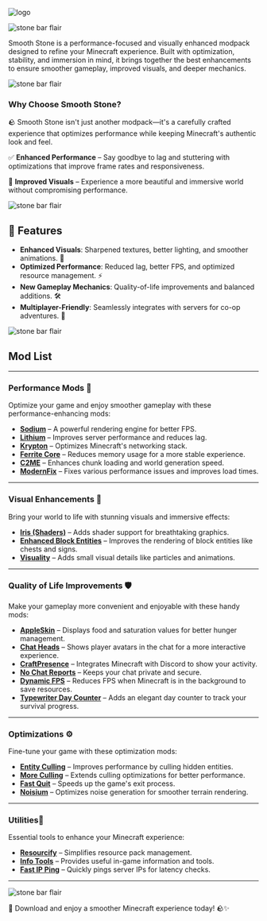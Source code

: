 ![logo](https://cdn.modrinth.com/data/cached_images/f452eb3529208f3ef40b936f808faa01dc0b67e7_0.webp)

![stone bar flair](https://cdn.modrinth.com/data/cached_images/eeb6d852f632505e1017de2d5dffb7fadbd2436e.png)

Smooth Stone is a performance-focused and visually enhanced modpack designed to refine your Minecraft experience. Built with optimization, stability, and immersion in mind, it brings together the best enhancements to ensure smoother gameplay, improved visuals, and deeper mechanics.

![stone bar flair](https://cdn.modrinth.com/data/cached_images/eeb6d852f632505e1017de2d5dffb7fadbd2436e.png)

### Why Choose Smooth Stone?

🪨 Smooth Stone isn't just another modpack—it's a carefully crafted experience that optimizes performance while keeping Minecraft's authentic look and feel.

✅ **Enhanced Performance** – Say goodbye to lag and stuttering with optimizations that improve frame rates and responsiveness.

🎨 **Improved Visuals** – Experience a more beautiful and immersive world without compromising performance.

![stone bar flair](https://cdn.modrinth.com/data/cached_images/eeb6d852f632505e1017de2d5dffb7fadbd2436e.png)

## 🚀 Features

- **Enhanced Visuals**: Sharpened textures, better lighting, and smoother animations. 🌈
- **Optimized Performance**: Reduced lag, better FPS, and optimized resource management. ⚡
- **New Gameplay Mechanics**: Quality-of-life improvements and balanced additions. 🛠️
- **Multiplayer-Friendly**: Seamlessly integrates with servers for co-op adventures. 👥

![stone bar flair](https://cdn.modrinth.com/data/cached_images/eeb6d852f632505e1017de2d5dffb7fadbd2436e.png)

## Mod List

---

### **Performance Mods** 🚀  
Optimize your game and enjoy smoother gameplay with these performance-enhancing mods:  
- **[Sodium](https://modrinth.com/mod/sodium)** – A powerful rendering engine for better FPS.  
- **[Lithium](https://modrinth.com/mod/lithium)** – Improves server performance and reduces lag.  
- **[Krypton](https://modrinth.com/mod/krypton)** – Optimizes Minecraft's networking stack.  
- **[Ferrite Core](https://modrinth.com/mod/ferrite-core)** – Reduces memory usage for a more stable experience.  
- **[C2ME](https://modrinth.com/mod/c2me-fabric)** – Enhances chunk loading and world generation speed.  
- **[ModernFix](https://modrinth.com/mod/modernfix)** – Fixes various performance issues and improves load times.  

---

### **Visual Enhancements** 🎨  
Bring your world to life with stunning visuals and immersive effects:  
- **[Iris (Shaders)](https://modrinth.com/mod/iris)** – Adds shader support for breathtaking graphics.  
- **[Enhanced Block Entities](https://modrinth.com/mod/ebe)** – Improves the rendering of block entities like chests and signs.  
- **[Visuality](https://modrinth.com/mod/visuality)** – Adds small visual details like particles and animations. 

---

### **Quality of Life Improvements** 🛡️  
Make your gameplay more convenient and enjoyable with these handy mods:  
- **[AppleSkin](https://modrinth.com/mod/appleskin)** – Displays food and saturation values for better hunger management.  
- **[Chat Heads](https://modrinth.com/mod/chat-heads)** – Shows player avatars in the chat for a more interactive experience.  
- **[CraftPresence](https://modrinth.com/mod/craftpresence)** – Integrates Minecraft with Discord to show your activity.  
- **[No Chat Reports](https://modrinth.com/mod/no-chat-reports)** – Keeps your chat private and secure.  
- **[Dynamic FPS](https://modrinth.com/mod/dynamic-fps)** – Reduces FPS when Minecraft is in the background to save resources.  
- **[Typewriter Day Counter](https://modrinth.com/mod/typewriter-day-counter)** – Adds an elegant day counter to track your survival progress.  

---

### **Optimizations** ⚙️  
Fine-tune your game with these optimization mods:  
- **[Entity Culling](https://modrinth.com/mod/entityculling)** – Improves performance by culling hidden entities.  
- **[More Culling](https://modrinth.com/mod/moreculling)** – Extends culling optimizations for better performance.  
- **[Fast Quit](https://modrinth.com/mod/fastquit)** – Speeds up the game's exit process.  
- **[Noisium](https://modrinth.com/mod/noisium)** – Optimizes noise generation for smoother terrain rendering.  

---

### **Utilities**🧰   
Essential tools to enhance your Minecraft experience:  
- **[Resourcify](https://modrinth.com/mod/resourcify)** – Simplifies resource pack management.  
- **[Info Tools](https://modrinth.com/datapack/info-tools)** – Provides useful in-game information and tools.  
- **[Fast IP Ping](https://modrinth.com/mod/fast-ip-ping)** – Quickly pings server IPs for latency checks.  

---

![stone bar flair](https://cdn.modrinth.com/data/cached_images/eeb6d852f632505e1017de2d5dffb7fadbd2436e.png)

🚀 Download and enjoy a smoother Minecraft experience today! 🪨✨
